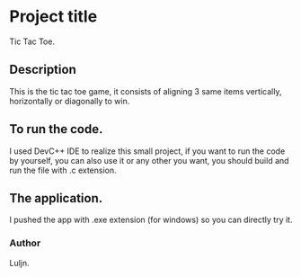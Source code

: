 # Project title

Tic Tac Toe.

## Description

This is the tic tac toe game, it consists of aligning 3 same items vertically, horizontally or diagonally to win.

## To run the code.

I used DevC++ IDE to realize this small project, if you want to run the code by yourself, 
you can also use it or any other you want, you should build and run the file with .c extension. 

## The application.

I pushed the app with .exe extension (for windows) so you can directly try it.

### Author

Luljn.